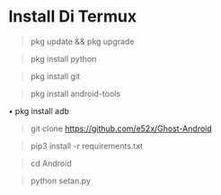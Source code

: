 




# Install Di Termux

> pkg update && pkg upgrade

> pkg install python

> pkg install git

> pkg install android-tools

• pkg install adb 
> git clone https://github.com/e52x/Ghost-Android

> pip3 install -r requirements.txt

> cd Android

> python setan.py
